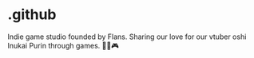 # .github
Indie game studio founded by Flans.  Sharing our love for our vtuber oshi Inukai Purin through games. 🍮🐾🎮 
